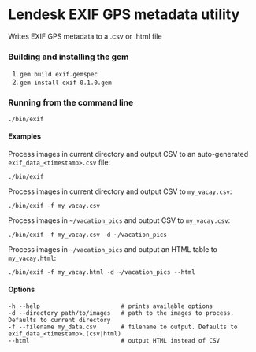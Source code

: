 # Lendesk EXIF GPS metadata utility

Writes EXIF GPS metadata to a .csv or .html file

### Building and installing the gem

1. `gem build exif.gemspec`
2. `gem install exif-0.1.0.gem`

### Running from the command line

`./bin/exif`

#### Examples

Process images in current directory and output CSV to an auto-generated `exif_data_<timestamp>.csv` file:

```
./bin/exif
```

Process images in current directory and output CSV to `my_vacay.csv`:

```
./bin/exif -f my_vacay.csv
```

Process images in `~/vacation_pics` and output CSV to `my_vacay.csv`:

```
./bin/exif -f my_vacay.csv -d ~/vacation_pics
```

Process images in `~/vacation_pics` and output an HTML table to `my_vacay.html`:

```
./bin/exif -f my_vacay.html -d ~/vacation_pics --html
```

#### Options

```
-h --help                       # prints available options
-d --directory path/to/images   # path to the images to process. Defaults to current directory
-f --filename my_data.csv       # filename to output. Defaults to exif_data_<timestamp>.(csv|html)
--html                          # output HTML instead of CSV
```
